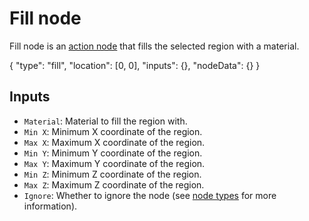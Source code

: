 # Fill node

Fill node is an [action node](/layers/node_types/action) that fills the selected region with a material.

<Node>
    {
        "type": "fill",
        "location": [0, 0],
        "inputs": {},
        "nodeData": {}
    }
</Node>

## Inputs

-   `Material`: Material to fill the region with.
-   `Min X`: Minimum X coordinate of the region.
-   `Max X`: Maximum X coordinate of the region.
-   `Min Y`: Minimum Y coordinate of the region.
-   `Max Y`: Maximum Y coordinate of the region.
-   `Min Z`: Minimum Z coordinate of the region.
-   `Max Z`: Maximum Z coordinate of the region.
-   `Ignore`: Whether to ignore the node (see [node types](/layers/node_types) for more information).

